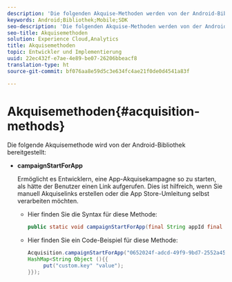 ```yaml
---
description: 'Die folgenden Akquise-Methoden werden von der Android-Bibliothek bereitgestellt '
keywords: Android;Bibliothek;Mobile;SDK
seo-description: 'Die folgenden Akquise-Methoden werden von der Android-Bibliothek bereitgestellt '
seo-title: Akquisemethoden
solution: Experience Cloud,Analytics
title: Akquisemethoden
topic: Entwickler und Implementierung
uuid: 22ec432f-e7ae-4e89-be07-26206bbeacf8
translation-type: ht
source-git-commit: bf076aa8e59d5c3e634fc4ae21f0de0d4541a83f

---
```



# Akquisemethoden{#acquisition-methods}

Die folgende Akquisemethode wird von der Android-Bibliothek bereitgestellt:

* **campaignStartForApp**

   Ermöglicht es Entwicklern, eine App-Akquisekampagne so zu starten, als hätte der Benutzer einen Link aufgerufen. Dies ist hilfreich, wenn Sie manuell Akquiselinks erstellen oder die App Store-Umleitung selbst verarbeiten möchten.

   * Hier finden Sie die Syntax für diese Methode:

      ```java
      public static void campaignStartForApp(final String appId final Map<String Object> data); 
      ```

   * Hier finden Sie ein Code-Beispiel für diese Methode:

      ```java
      Acquisition.campaignStartForApp("0652024f-adcd-49f9-9bd7-2552a4564d2f" new 
      HashMap<String Object (){{
           put("custom.key" "value");
      }}); 
      ```

